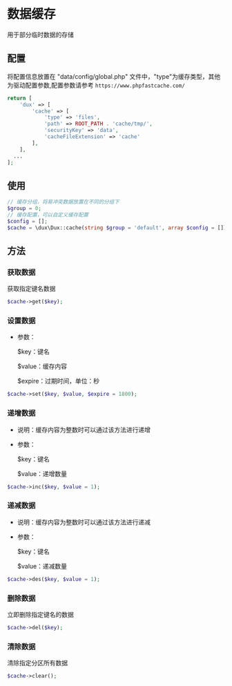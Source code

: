 # 数据缓存

用于部分临时数据的存储

## 配置

将配置信息放置在 "data/config/global.php" 文件中，"type"为缓存类型，其他为驱动配置参数,配置参数请参考 ``https://www.phpfastcache.com/``

```php
return [
    'dux' => [
        'cache' => [
            'type' => 'files',
            'path' => ROOT_PATH . 'cache/tmp/',
            'securityKey' => 'data',
            'cacheFileExtension' => 'cache'
        ],
    ],
  ...
];
```

## 使用

```php
// 缓存分组，将易冲突数据放置在不同的分组下
$group = 0;
// 缓存配置，可以自定义缓存配置
$config = [];
$cache = \dux\Dux::cache(string $group = 'default', array $config = []);
```

## 方法

### 获取数据

获取指定键名数据

```php
$cache->get($key);
```

### 设置数据

- 参数：

  $key：键名

  $value：缓存内容

  $expire：过期时间，单位：秒

```php
$cache->set($key, $value, $expire = 1800);
```

### 递增数据

- 说明：缓存内容为整数时可以通过该方法进行递增

- 参数：

  $key：键名

  $value：递增数量

```php
$cache->inc($key, $value = 1);
```

### 递减数据

- 说明：缓存内容为整数时可以通过该方法进行递减

- 参数：

  $key：键名

  $value：递减数量

```php
$cache->des($key, $value = 1);
```

### 删除数据

立即删除指定键名的数据

```php
$cache->del($key);
```

### 清除数据

清除指定分区所有数据

```php
$cache->clear();
```

